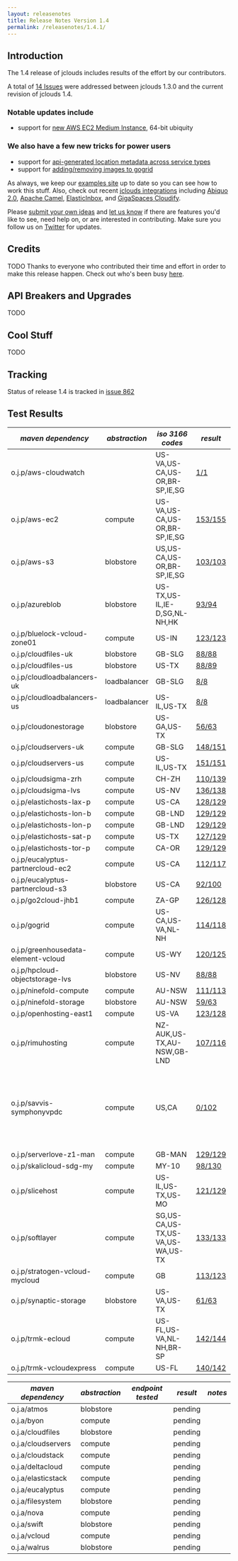 ```yaml
---
layout: releasenotes
title: Release Notes Version 1.4
permalink: /releasenotes/1.4.1/
---
```


## Introduction

The 1.4 release of jclouds includes results of the effort by our contributors.

A total of [14 Issues](http://code.google.com/p/jclouds/issues/list?can=1&q=label%3AMilestone%3A1.4.0%2C1.4.0+status%3AFixed&colspec=ID+Type+Status+Priority+Milestone+Owner+Summary&cells=tiles)
were addressed between jclouds 1.3.0 and the current revision of jclouds 1.4.

### Notable updates include
*  support for [new AWS EC2 Medium Instance](http://code.google.com/p/jclouds/issues/detail?id=859), 64-bit ubiquity

### We also have a few new tricks for power users
*  support for [api-generated location metadata across service types](http://code.google.com/p/jclouds/issues/detail?id=826&can=1&q=label%3AMilestone%3A1.4.0%2C1.4.0%20status%3AFixed)
*  support for [adding/removing images to gogrid](http://code.google.com/p/jclouds/issues/detail?id=851&can=1&q=label%3AMilestone%3A1.4.0%2C1.4.0%20status%3AFixed)

As always, we keep our [examples site](https://github.com/jclouds/jclouds-examples) up to date so you can see how to work this stuff. Also, check out recent [jclouds integrations](/documentation/reference/apps-that-use-jclouds) including [Abiquo 2.0](http://www.abiquo.com/products/abiquo-2.0.php), [Apache Camel](http://camel.apache.org/jclouds.html), [ElasticInbox](http://www.elasticinbox.com/), and [GigaSpaces Cloudify](http://www.gigaspaces.com/cloudify).

Please [submit your own ideas](http://code.google.com/p/jclouds/issues) and [let us know](http://groups.google.com/group/jclouds) if there are features
 you'd like to see, need help on, or are interested in contributing.   Make sure you follow us on [Twitter](http://twitter.com/#!/jclouds) for updates.

## Credits
TODO
Thanks to everyone who contributed their time and effort in order to make this release happen. Check out who's been busy [here](http://www.ohloh.net/p/jclouds/contributors?query=&sort=latest_commit).

## API Breakers and Upgrades
TODO

## Cool Stuff
TODO

## Tracking

Status of release 1.4 is tracked in [issue 862](http://code.google.com/p/jclouds/issues/detail?id=862)

## Test Results

|  *maven dependency* |  *abstraction* |  *iso 3166 codes* |  *result* |  *notes* |
|---------------------|----------------|-------------------|-----------|----------|
| o.j.p/aws-cloudwatch| | US-VA,US-CA,US-OR,BR-SP,IE,SG| [1/1](/releasenotes/1.4.0/aws-cloudwatch.txt)| |
| o.j.p/aws-ec2| compute| US-VA,US-CA,US-OR,BR-SP,IE,SG| [153/155](/releasenotes/1.4.0/aws-ec2.txt)| [failures](/releasenotes/1.4.0/aws-ec2-failures.txt)|
| o.j.p/aws-s3| blobstore| US,US-CA,US-OR,BR-SP,IE,SG| [103/103](/releasenotes/1.4.0/aws-s3.txt)| |
| o.j.p/azureblob| blobstore| US-TX,US-IL,IE-D,SG,NL-NH,HK| [93/94](/releasenotes/1.4.0/azureblob.txt)| [failures](/releasenotes/1.4.0/azureblob-failures.txt)|
| o.j.p/bluelock-vcloud-zone01| compute| US-IN| [123/123](/releasenotes/1.4.0/bluelock-vcloud-zone01.txt)| |
| o.j.p/cloudfiles-uk| blobstore| GB-SLG| [88/88](/releasenotes/1.4.0/cloudfiles-uk.txt)| |
| o.j.p/cloudfiles-us| blobstore| US-TX| [88/89](/releasenotes/1.4.0/cloudfiles-us.txt)| [failures](/releasenotes/1.4.0/cloudfiles-us-failures.txt)|
| o.j.p/cloudloadbalancers-uk| loadbalancer| GB-SLG| [8/8](/releasenotes/1.4.0/cloudloadbalancers-uk.txt)| |
| o.j.p/cloudloadbalancers-us| loadbalancer| US-IL,US-TX| [8/8](/releasenotes/1.4.0/cloudloadbalancers-us.txt)| |
| o.j.p/cloudonestorage| blobstore| US-GA,US-TX| [56/63](/releasenotes/1.4.0/cloudonestorage.txt)| [failures](/releasenotes/1.4.0/cloudonestorage-failures.txt)|
| o.j.p/cloudservers-uk| compute| GB-SLG| [148/151](/releasenotes/1.4.0/cloudservers-uk.txt)| [failures](/releasenotes/1.4.0/cloudservers-uk-failures.txt)|
| o.j.p/cloudservers-us| compute| US-IL,US-TX| [151/151](/releasenotes/1.4.0/cloudservers-us.txt)| [failures](/releasenotes/1.4.0/cloudservers-us-failures.txt)|
| o.j.p/cloudsigma-zrh| compute| CH-ZH| [110/139](/releasenotes/1.4.0/cloudsigma-zrh.txt)| [failures](/releasenotes/1.4.0/cloudsigma-zrh-failures.txt)|
| o.j.p/cloudsigma-lvs| compute| US-NV| [136/138](/releasenotes/1.4.0/cloudsigma-lvs.txt)| [failures](/releasenotes/1.4.0/cloudsigma-lvs-failures.txt)|
| o.j.p/elastichosts-lax-p| compute| US-CA| [128/129](/releasenotes/1.4.0/elastichosts-lax-p.txt)| [failures](/releasenotes/1.4.0/cloudsigma-lax-p-failures.txt)|
| o.j.p/elastichosts-lon-b| compute| GB-LND| [129/129](/releasenotes/1.4.0/elastichosts-lon-b.txt)| [failures](/releasenotes/1.4.0/cloudsigma-lon-b-failures.txt)|
| o.j.p/elastichosts-lon-p| compute| GB-LND| [129/129](/releasenotes/1.4.0/elastichosts-lon-p.txt)| [failures](/releasenotes/1.4.0/cloudsigma-lon-p-failures.txt)|
| o.j.p/elastichosts-sat-p| compute| US-TX| [127/129](/releasenotes/1.4.0/elastichosts-sat-p.txt)| [failures](/releasenotes/1.4.0/cloudsigma-sat-p-failures.txt)|
| o.j.p/elastichosts-tor-p| compute| CA-OR| [129/129](/releasenotes/1.4.0/elastichosts-tor-p.txt)| [failures](/releasenotes/1.4.0/cloudsigma-tor-p-failures.txt)|
| o.j.p/eucalyptus-partnercloud-ec2| compute| US-CA| [112/117](/releasenotes/1.4.0/eucalyptus-partnercloud-ec2.txt)| [failures](/releasenotes/1.4.0/eucalyptus-partnercloud-ec2-failures.txt)|
| o.j.p/eucalyptus-partnercloud-s3| blobstore| US-CA| [92/100](/releasenotes/1.4.0/eucalyptus-partnercloud-s3.txt)| |
| o.j.p/go2cloud-jhb1| compute| ZA-GP| [126/128](/releasenotes/1.4.0/go2cloud-jhb1.txt)| [failures](/releasenotes/1.4.0/go2cloud-jhb1-failures.txt)|
| o.j.p/gogrid| compute| US-CA,US-VA,NL-NH| [114/118](/releasenotes/1.4.0/gogrid.txt)| [failures](/releasenotes/1.4.0/gogrid.txt)|
| o.j.p/greenhousedata-element-vcloud| compute| US-WY| [120/125](/releasenotes/1.4.0/greenhousedata-element-vcloud.txt)| [failures](/releasenotes/1.4.0/greenhousedata-element-vcloud-failures.txt)|
| o.j.p/hpcloud-objectstorage-lvs| blobstore| US-NV| [88/88](/releasenotes/1.4.0/hpcloud-objectstorage-lvs.txt)| |
| o.j.p/ninefold-compute| compute| AU-NSW| [111/113](/releasenotes/1.4.0/ninefold-compute.txt)| [failures](/releasenotes/1.4.0/ninefold-compute-failures.txt)||
| o.j.p/ninefold-storage| blobstore| AU-NSW| [59/63](/releasenotes/1.4.0/ninefold-storage.txt)| [failures](/releasenotes/1.4.0/ninefold-storage-failures.txt)|
| o.j.p/openhosting-east1| compute| US-VA| [123/128](/releasenotes/1.4.0/openhosting-east1.txt)| [failures](/releasenotes/1.4.0/openhosting-east1-failures.txt)||
| o.j.p/rimuhosting| compute| NZ-AUK,US-TX,AU-NSW,GB-LND| [107/116](/releasenotes/1.4.0/rimuhosting.txt)| [failures](/releasenotes/1.4.0/rimuhosting-failures.txt)|
| o.j.p/savvis-symphonyvpdc| compute| US,CA| [0/102](/releasenotes/1.4.0/savvis-symphonyvpdc.txt)| unless tests stabilize, we should move this back to sandbox|
| o.j.p/serverlove-z1-man| compute| GB-MAN| [129/129](/releasenotes/1.4.0/serverlove-z1-man.txt)| [failures](/releasenotes/1.4.0/serverlove-z1-man-failures.txt)|
| o.j.p/skalicloud-sdg-my| compute| MY-10| [98/130](/releasenotes/1.4.0/skalicloud-sdg-my.txt)| [failures](/releasenotes/1.4.0/skalicloud-sdg-my-failures.txt)|
| o.j.p/slicehost| compute| US-IL,US-TX,US-MO| [121/129](/releasenotes/1.4.0/slicehost.txt)| [failures](/releasenotes/1.4.0/slicehost-failures.txt)|
| o.j.p/softlayer| compute| SG,US-CA,US-TX,US-VA,US-WA,US-TX| [133/133](/releasenotes/1.4.0/softlayer.txt)| |
| o.j.p/stratogen-vcloud-mycloud| compute| GB| [113/123](/releasenotes/1.4.0/stratogen-vcloud-mycloud.txt)| [failures](/releasenotes/1.4.0/stratogen-vcloud-mycloud-failures.txt)|
| o.j.p/synaptic-storage| blobstore| US-VA,US-TX| [61/63](/releasenotes/1.4.0/synaptic-storage.txt)| [failures](/releasenotes/1.4.0/synaptic-storage-failures.txt)|
| o.j.p/trmk-ecloud| compute| US-FL,US-VA,NL-NH,BR-SP| [142/144](/releasenotes/1.4.0/trmk-ecloud.txt)| [failures](/releasenotes/1.4.0/trmk-ecloud-failures.txt)|
| o.j.p/trmk-vcloudexpress| compute| US-FL| [140/142](/releasenotes/1.4.0/trmk-vcloudexpress.txt)| [failures](/releasenotes/1.4.0/trmk-vcloudexpress-failures.txt)|



|  *maven dependency* |  *abstraction* |  *endpoint tested* |  *result* |  *notes* |
|---------------------|----------------|--------------------|-----------|----------|
| o.j.a/atmos| blobstore|  | pending| |
| o.j.a/byon| compute|  | pending| |
| o.j.a/cloudfiles| blobstore|  | pending| |
| o.j.a/cloudservers| compute|  | pending| |
| o.j.a/cloudstack| compute|  | pending| |
| o.j.a/deltacloud| compute|  | pending| |
| o.j.a/elasticstack| compute|  | pending| |
| o.j.a/eucalyptus| compute|  | pending| |
| o.j.a/filesystem| blobstore|  | pending| |
| o.j.a/nova| compute|  | pending| |
| o.j.a/swift| blobstore|  | pending| |
| o.j.a/vcloud| compute|  | pending| |
| o.j.a/walrus| blobstore|  | pending| |
